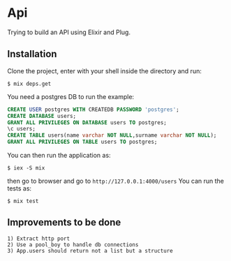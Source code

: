 # Api

Trying to build an API using Elixir and Plug.

## Installation

Clone the project, enter with your shell inside the directory and run:

    $ mix deps.get

You need a postgres DB to run the example:

```sql
CREATE USER postgres WITH CREATEDB PASSWORD 'postgres';
CREATE DATABASE users;
GRANT ALL PRIVILEGES ON DATABASE users TO postgres;
\c users;
CREATE TABLE users(name varchar NOT NULL,surname varchar NOT NULL);
GRANT ALL PRIVILEGES ON TABLE users TO postgres;
```

You can then run the application as:

    $ iex -S mix

then go to browser and go to `http://127.0.0.1:4000/users`
You can run the tests as:

    $ mix test

## Improvements to be done

    1) Extract http port
    2) Use a pool_boy to handle db connections
    3) App.users should return not a list but a structure

